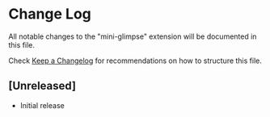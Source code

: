 # Change Log

All notable changes to the "mini-glimpse" extension will be documented in this file.

Check [Keep a Changelog](http://keepachangelog.com/) for recommendations on how to structure this file.

## [Unreleased]

- Initial release